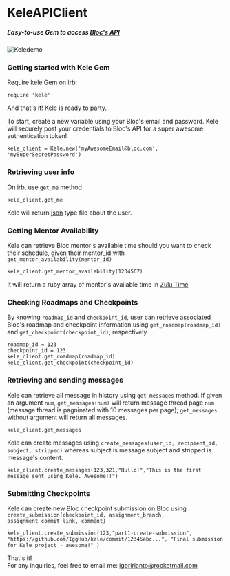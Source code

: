 # KeleAPIClient
##### Easy-to-use Gem to access [Bloc's API](http://docs.blocapi.apiary.io/#)

![Keledemo](https://camo.githubusercontent.com/a9648fb2934b698a863c0e63937b1561c6b0c858/687474703a2f2f692e696d6775722e636f6d2f7073527a5050532e676966)

### Getting started with Kele Gem

Require kele Gem on irb:

    require 'kele'

 And that's it! Kele is ready to party.

To start, create a new variable using your Bloc's email and password. Kele will securely post your credentials to Bloc's API for a super awesome authentication token!

    kele_client = Kele.new('myAwesomeEmail@bloc.com', 'mySuperSecretPassword')

### Retrieving user info

On irb, use `get_me` method

    kele_client.get_me

Kele will return [json](https://en.wikipedia.org/wiki/JSON) type file about the user.

### Getting Mentor Availability

Kele can retrieve Bloc mentor's available time should you want to check their schedule, given their mentor_id with `get_mentor_availability(mentor_id)`

    kele_client.get_mentor_availability(1234567)


It will return a ruby array of mentor's available time in [Zulu Time](https://en.wikipedia.org/wiki/Coordinated_Universal_Time#Time_zones)

### Checking Roadmaps and Checkpoints

By knowing `roadmap_id` and `checkpoint_id`, user can retrieve associated Bloc's roadmap and checkpoint information using `get_roadmap(roadmap_id)` and `get_checkpoint(checkpoint_id)`, respectively

    roadmap_id = 123
    checkpoint_id = 123
    kele_client.get_roadmap(roadmap_id)
    kele_client.get_checkpoint(checkpoint_id)


### Retrieving and sending messages

Kele can retrieve all message in history using `get_messages` method. If given an argument `num`, `get_messages(num)` will return message thread page `num` (message thread is pagninated with 10 messages per page); `get_messages` without argument will return all messages.

    kele_client.get_messages

Kele can create messages using `create_messages(user_id, recipient_id, subject, stripped)` whereas subject is message subject and stripped is message's content.

    kele_client.create_messages(123,321,"Hullo!","This is the first message sent using Kele. Awesome!!")

### Submitting Checkpoints

Kele can create new Bloc checkpoint submission on Bloc using `create_submission(checkpoint_id, assignment_branch, assignment_commit_link, comment)`

    kele_client.create_submission(123,"part1-create-submission", "https://github.com/IggHub/kele/commit/12345abc...", "Final submission for Kele project - awesome!" )


That's it!  
For any inquiries, feel free to email me: igoririanto@rocketmail.com
